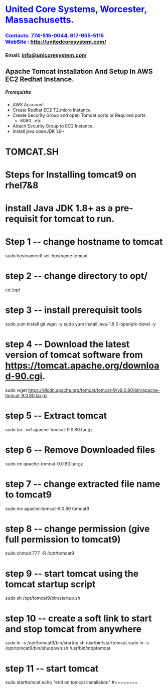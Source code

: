 #  **<span style="color:blue">United Core Systems, Worcester, Massachusetts.</span>**
### **<span style="color:blue">Contacts: 774-515-0044, 617-955-5115<br> WebSite : <http://unitedcoresystem.com/></span>**
### **Email: info@unicoresystem.com**

## Apache Tomcat Installation And Setup In AWS EC2 Redhat Instance.
##### Prerequisite
+ AWS Acccount.
+ Create Redhat EC2 T2.micro Instance.
+ Create Security Group and open Tomcat ports or Required ports.
   + 8080 ..etc
+ Attach Security Group to EC2 Instance.
+ Install java openJDK 1.8+

# TOMCAT.SH
# Steps for Installing tomcat9 on rhel7&8
# install Java JDK 1.8+ as a pre-requisit for tomcat to run.
# Step 1 -- change hostname to tomcat
sudo hostnamectl set-hostname tomcat
# step 2 -- change directory to opt/
cd /opt 
# step 3 -- install prerequisit tools
sudo yum install git wget -y
sudo yum install java-1.8.0-openjdk-devel -y
# step 4 -- Download the latest version of tomcat software from https://tomcat.apache.org/download-90.cgi.
sudo wget https://dlcdn.apache.org/tomcat/tomcat-9/v9.0.80/bin/apache-tomcat-9.0.80.tar.gz
# step 5 -- Extract tomcat
sudo tar -xvf apache-tomcat-9.0.80.tar.gz
# step 6 -- Remove Downloaded files
sudo rm apache-tomcat-9.0.80.tar.gz
# step 7 -- change extracted file name to tomcat9
sudo mv apache-tomcat-9.0.80 tomcat9
# step 8 -- change permission (give full permission to tomcat9)
sudo chmod 777 -R /opt/tomcat9
# step 9 -- start tomcat using the tomcat startup script
sudo sh /opt/tomcat9/bin/startup.sh
# step 10 -- create a soft link to start and stop tomcat from anywhere 
sudo ln -s /opt/tomcat9/bin/startup.sh /usr/bin/starttomcat
sudo ln -s /opt/tomcat9/bin/shutdown.sh /usr/bin/stoptomcat
# step 11 -- start tomcat
sudo starttomcat
echo "end on tomcat installation"
#========